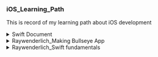 ### iOS_Learning_Path
This is record of my learning path about iOS development

<details>
    <summary>Swift Document</summary>
    
    More Collections
Introduction
1:09
Let’s review what you’ll be learning in this section, and why it’s important.


Creating & Populating Dictionaries
6:24
Learn how to create and populate Dictionaries, a useful collection in Swift.


Accessing & Working with Dictionaries
7:17
See how to access the contents of dictionaries and manipulate dictionaries.


Challenge: Dictionaries
5:10
Practice using dictionaries on your own, through a hands-on challenge.


Working with Sets
8:02
Learn how to create sets, how to populate them with data and retrieve that data, and how to compare sets to each other with their built-in methods.


Challenge: Sets
4:39
Practice using sets on your own, through a hands-on challenge.


Conclusion
1:16
Let’s review what you learned in this section, and discuss what’s next.
</details>


<details>
    <summary>Raywenderlich_Making Bullseye App</summary>
    14th Oct 

Slider: 
  init<V>(value: Binding<V>...blabla)
  
   What is Binding<V>? Store state and use
  
     Bind: A property wrapper type that can read and write a value owned by a source of truth.
     ref) https://developer.apple.com/documentation/swiftui/binding
  
   Why use constant when we need to show example? It returns Binding<Value>
  
      Constant: static func constant(_ value: Value) -> Binding<Value>

15th Oct
  
  Padding:
   func padding(_ length: CGFloat) -> some View
  
  

16th Oct
  
  Rounded:
   func rounded() -> Double
  
17th Oct
  
  Text: 
    Text("String")
  
18th Oct
  
  abs():
    func abs<T>(_ x: T) -> T where T : Comparable, T : SignedNumeric
  
19th Oct
  
  padding():
    func padding(_ length: CGFloat) -> some View
  
      Return Value A view that pads this view by the amount you specify. 
  
      Order is matter.
</details>


<details>
    <summary>Raywenderlich_Swift fundamentals</summary>
</details>
    
